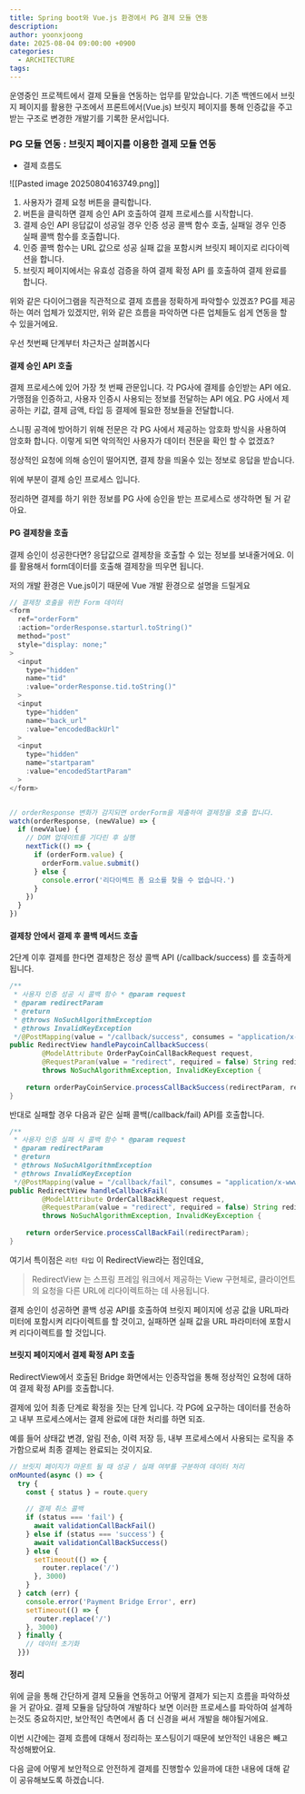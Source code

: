 ```yaml
---
title: Spring boot와 Vue.js 환경에서 PG 결제 모듈 연동
description: 
author: yoonxjoong
date: 2025-08-04 09:00:00 +0900
categories:
  - ARCHITECTURE
tags:
---
```

운영중인 프로젝트에서 결제 모듈을 연동하는 업무를 맡았습니다.  기존 백엔드에서 브릿지 페이지를 활용한 구조에서  프론트에서(Vue.js) 브릿지 페이지를 통해 인증값을 주고 받는 구조로 변경한 개발기를 기록한 문서입니다.

### PG 모듈 연동 : 브릿지 페이지를 이용한 결제 모듈 연동

- 결제 흐름도

![[Pasted image 20250804163749.png]]

1. 사용자가 결제 요청 버튼을 클릭합니다.
2. 버튼을 클릭하면 결제 승인 API 호출하여 결제 프로세스를 시작합니다.
3. 결제 승인 API 응답값이 성공일 경우 인증 성공 콜백 함수 호출, 실패일 경우 인증 실패 콜백 함수를 호출합니다. 
4. 인증 콜백 함수는 URL 값으로 성공 실패 값을 포함시켜 브릿지 페이지로 리다이렉션을 합니다.
5. 브릿지 페이지에서는 유효성 검증을 하여 결제 확정 API 를 호출하여 결제 완료를 합니다.

위와 같은 다이어그램을 직관적으로 결제 흐름을 정확하게 파악할수 있겠죠?
PG를 제공하는 여러 업체가 있겠지만, 위와 같은 흐름을 파악하면 다른 업체들도 쉽게 연동을 할 수 있을거에요.

우선 첫번째 단계부터 차근차근 살펴봅시다

#### 결제 승인 API 호출

결제 프로세스에 있어 가장 첫 번째 관문입니다. 각 PG사에 결제를 승인받는 API 에요. 가맹점을 인증하고, 사용자 인증시 사용되는 정보를 전달하는 API 에요. 
PG 사에서 제공하는 키값, 결제 금액, 타입 등 결제에 필요한 정보들을 전달합니다. 

스니핑 공격에 방어하기 위해 전문은 각 PG 사에서 제공하는 암호화 방식을 사용하여 암호화 합니다. 
이렇게 되면 악의적인 사용자가 데이터 전문을 확인 할 수 없겠죠?

정상적인 요청에 의해 승인이 떨어지면, 결제 창을 띄울수 있는 정보로 응답을 받습니다. 

위에 부분이 결제 승인 프로세스 입니다. 

정리하면 결제를 하기 위한 정보를 PG 사에 승인을 받는 프로세스로 생각하면 될 거 같아요.


#### PG 결제창을 호출

결제 승인이 성공한다면? 응답값으로 결제창을 호출할 수 있는 정보를 보내줄거에요. 이를 활용해서 form데이터를 호출해 결제창을 띄우면 됩니다. 

저의 개발 환경은 Vue.js이기 때문에  Vue 개발 환경으로 설명을 드릴게요

``` Vue.js
// 결제창 호출을 위한 Form 데이터
<form  
  ref="orderForm"  
  :action="orderResponse.starturl.toString()"  
  method="post"  
  style="display: none;"  
>  
  <input  
    type="hidden"  
    name="tid"  
    :value="orderResponse.tid.toString()"  
  >  
  <input
	type="hidden"  
	name="back_url"  
	:value="encodedBackUrl"  
  >  
  <input
    type="hidden"  
    name="startparam"  
    :value="encodedStartParam"  
  >  
</form>


// orderResponse 변화가 감지되면 orderForm을 제출하여 결제창을 호출 합니다.
watch(orderResponse, (newValue) => {  
  if (newValue) {  
    // DOM 업데이트를 기다린 후 실행  
    nextTick(() => {  
      if (orderForm.value) {  
        orderForm.value.submit()  
      } else {  
        console.error('리다이렉트 폼 요소를 찾을 수 없습니다.')  
      }  
    })  
  }  
})
```

#### 결제창 안에서 결제 후 콜백 메서드 호출

2단계 이후 결제를 한다면 결제창은 정상 콜백 API (/callback/success) 를 호출하게 됩니다. 
``` java
/**  
 * 사용자 인증 성공 시 콜백 함수 * @param request  
 * @param redirectParam  
 * @return  
 * @throws NoSuchAlgorithmException  
 * @throws InvalidKeyException  
 */@PostMapping(value = "/callback/success", consumes = "application/x-www-form-urlencoded")  
public RedirectView handlePaycoinCallbackSuccess(  
        @ModelAttribute OrderPayCoinCallBackRequest request,  
        @RequestParam(value = "redirect", required = false) String redirectParam)  
        throws NoSuchAlgorithmException, InvalidKeyException {  
  
    return orderPayCoinService.processCallBackSuccess(redirectParam, request.getTid());  
}
```


반대로 실패할 경우 다음과 같은 실패 콜백(/callback/fail) API를 호출합니다.
``` java
/**  
 * 사용자 인증 실패 시 콜백 함수 * @param request  
 * @param redirectParam  
 * @return  
 * @throws NoSuchAlgorithmException  
 * @throws InvalidKeyException  
 */@PostMapping(value = "/callback/fail", consumes = "application/x-www-form-urlencoded")  
public RedirectView handleCallbackFail(  
        @ModelAttribute OrderCallBackRequest request,  
        @RequestParam(value = "redirect", required = false) String redirectParam)  
        throws NoSuchAlgorithmException, InvalidKeyException {  
  
    return orderService.processCallBackFail(redirectParam);  
}
```

여기서 특이점은 `리턴 타입` 이 RedirectView라는 점인데요, 

>RedirectView 는 스프링 프레임 워크에서 제공하는 View 구현체로, 클라이언트의 요청을 다른 URL에 리다이렉트하는 데 사용됩니다.

결제 승인이 성공하면 콜백 성공 API를 호출하여 브릿지 페이지에 성공 값을 URL파라미터에 포함시켜 리다이렉트를 할 것이고, 실패하면 실패 값을 URL 파라미터에 포함시켜 리다이렉트를 할 것입니다.

#### 브릿지 페이지에서 결제 확정 API 호출

RedirectView에서 호출된 Bridge 화면에서는 인증작업을 통해 정상적인 요청에 대하여 결제 확정 API를 호출합니다.

결제에 있어 최종 단계로 확정을 짓는 단계 입니다.  각 PG에 요구하는 데이터를 전송하고 내부 프로세스에서는 결제 완료에 대한 처리를 하면 되죠.

예를 들어 상태값 변경, 알림 전송, 이력 저장 등, 내부 프로세스에서 사용되는 로직을 추가함으로써 최종 결제는 완료되는 것이지요.

```Vue.js
// 브릿지 페이지가 마운트 될 때 성공 / 실패 여부를 구분하여 데이터 처리
onMounted(async () => {  
  try {  
    const { status } = route.query  
  
    // 결제 취소 콜백  
    if (status === 'fail') {  
      await validationCallBackFail()  
    } else if (status === 'success') {  
      await validationCallBackSuccess()  
    } else {  
      setTimeout(() => {  
        router.replace('/')  
      }, 3000)  
    }  
  } catch (err) {  
    console.error('Payment Bridge Error', err)  
    setTimeout(() => {  
      router.replace('/')  
    }, 3000)  
  } finally {  
	// 데이터 초기화
  }})
```

#### 정리

위에 글을 통해 간단하게 결제 모듈을 연동하고 어떻게 결제가 되는지 흐름을 파악하셨을 거 같아요. 결제 모듈을 담당하여 개발하다 보면 이러한 프로세스를 파악하여 설계하는것도 중요하지만, 보안적인 측면에서 좀 더 신경을 써서 개발을 해야될거에요.

이번 시간에는 결제 흐름에 대해서 정리하는 포스팅이기 때문에 보안적인 내용은 빼고 작성해봤어요.

다음 글에 어떻게 보안적으로 안전하게 결제를 진행할수 있을까에 대한 내용에 대해 같이 공유해보도록 하겠습니다.

